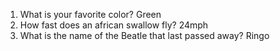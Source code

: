 1. What is your favorite color? Green
2. How fast does an african swallow fly? 24mph
3. What is the name of the Beatle that last passed away? Ringo
